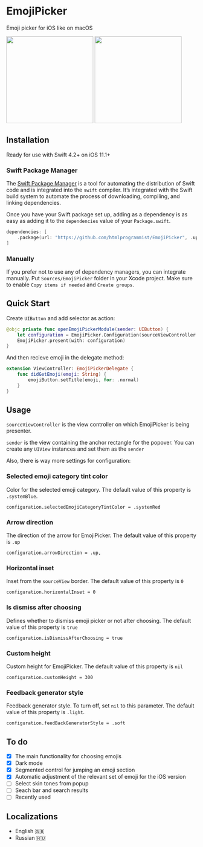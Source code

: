 # EmojiPicker
Emoji picker for iOS like on macOS

<p float="left">
<img src="https://user-images.githubusercontent.com/50948518/172110164-b0dec76f-495d-4112-ad00-2708ffdda54a.gif" width="230">
<img src="https://user-images.githubusercontent.com/50948518/171909950-ebf388f3-83a1-4b63-ad54-f58ba947e3bb.png" width="230">
</p>

## Installation
Ready for use with Swift 4.2+ on iOS 11.1+

### Swift Package Manager
The [Swift Package Manager](https://www.swift.org/package-manager/) is a tool for automating the distribution of Swift code and is integrated into the `swift` compiler. It’s integrated with the Swift build system to automate the process of downloading, compiling, and linking dependencies.

Once you have your Swift package set up, adding as a dependency is as easy as adding it to the `dependencies` value of your `Package.swift`.
```swift
dependencies: [
    .package(url: "https://github.com/htmlprogrammist/EmojiPicker", .upToNextMajor(from: "1.0.3"))
]
```

### Manually
If you prefer not to use any of dependency managers, you can integrate manually. Put `Sources/EmojiPicker` folder in your Xcode project. Make sure to enable `Copy items if needed` and `Create groups`.

## Quick Start
Create `UIButton` and add selector as action:
```swift
@objc private func openEmojiPickerModule(sender: UIButton) {
    let configuration = EmojiPicker.Configuration(sourceViewController: self, sender: sender)
    EmojiPicker.present(with: configuration)
}
```

And then recieve emoji in the delegate method:
```swift
extension ViewController: EmojiPickerDelegate {
    func didGetEmoji(emoji: String) {
        emojiButton.setTitle(emoji, for: .normal)
    }
}
```

## Usage
`sourceViewController` is the view controller on which EmojiPicker is being presenter. 

`sender` is the view containing the anchor rectangle for the popover. You can create any `UIView` instances and set them as the `sender`

Also, there is way more settings for configuration:

### Selected emoji category tint color
Color for the selected emoji category. The default value of this property is `.systemBlue`.

```
configuration.selectedEmojiCategoryTintColor = .systemRed
```

### Arrow direction
The direction of the arrow for EmojiPicker. The default value of this property is `.up`

```
configuration.arrowDirection = .up,
```

### Horizontal inset
Inset from the `sourceView` border. The default value of this property is `0`

```
configuration.horizontalInset = 0
```

### Is dismiss after choosing
Defines whether to dismiss emoji picker or not after choosing. The default value of this property is `true`

```
configuration.isDismissAfterChoosing = true
```

### Custom height
Custom height for EmojiPicker. The default value of this property is `nil`

```
configuration.customHeight = 300
```

### Feedback generator style
Feedback generator style. To turn off, set `nil` to this parameter. The default value of this property is `.light`.

```
configuration.feedBackGeneratorStyle = .soft
```

## To do
- [x] The main functionality for choosing emojis
- [x] Dark mode
- [x] Segmented control for jumping an emoji section
- [x] Automatic adjustment of the relevant set of emoji for the iOS version
- [ ] Select skin tones from popup
- [ ] Seach bar and search results
- [ ] Recently used

## Localizations
* English 🇬🇧
* Russian 🇷🇺
